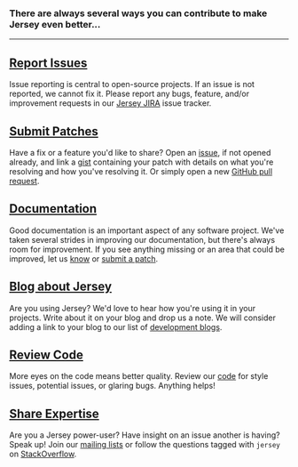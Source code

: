 ### There are always several ways you can contribute to make Jersey even better...

---

<h2><a class="headerlink" href="http://java.net/jira/browse/JERSEY">
    <var class="icon-bug"></var> Report Issues
</a></h2>

Issue reporting is central to open-source projects. If an issue is not reported,
we cannot fix it. Please report any bugs, feature, and/or improvement requests in our
[Jersey JIRA][jersey-jira] issue tracker.


<h2><a class="headerlink" href="scm.html">
    <var class="icon-code-fork"></var> Submit Patches
</a></h2>

Have a fix or a feature you\'d like to share?  Open an [issue][jersey-jira], if not opened
already, and link a [gist][gist] containing your patch with details on what you\'re resolving
and how you\'ve resolving it. Or simply open a new [GitHub pull request][gpr].


<h2><a class="headerlink" href="https://jersey.java.net/documentation/latest/index.html">
    <var class="icon-pencil"></var> Documentation
</a></h2>

Good documentation is an important aspect of any software project. We\'ve
taken several strides in improving our documentation, but there\'s always room
for improvement.  If you see anything missing or an area that could be improved,
let us [know][jersey-jira] or [submit a patch][scm].


<h2><a class="headerlink" href="bloggers.html">
    <var class="icon-rss"></var> Blog about Jersey
</a></h2>

Are you using Jersey? We\'d love to hear how you\'re using it in your projects.
Write about it on your blog and drop us a note. We will consider adding a link
to your blog to our list of [development blogs][bloggers].


<h2><a class="headerlink" href="scm.html">
    <var class="icon-eye-open"></var> Review Code
</a></h2>

More eyes on the code means better quality.  Review our [code][scm] for style issues,
potential issues, or glaring bugs. Anything helps!


<h2><a class="headerlink" href="http://stackoverflow.com/questions/tagged/jersey">
    <var class="icon-comments"></var> Share Expertise
</a></h2>

Are you a Jersey power-user? Have insight on an issue another is having? Speak up!
Join our [mailing lists][list] or follow the questions tagged with `jersey` on
[StackOverflow][stack].


[stack]: http://stackoverflow.com/questions/tagged/jersey
[jersey-jira]: http://java.net/jira/browse/JERSEY
[gist]: https://gist.github.com/
[gpr]: https://help.github.com/articles/using-pull-requests

[list]: mailing.html
[bloggers]: bloggers.html
[scm]: scm.html

